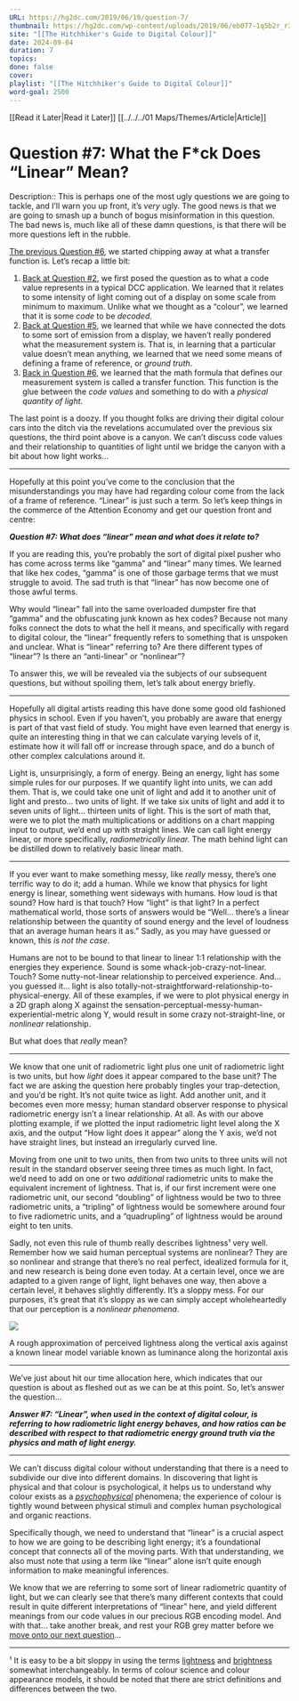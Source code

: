 ```yaml
---
URL: https://hg2dc.com/2019/06/19/question-7/
thumbnail: https://hg2dc.com/wp-content/uploads/2019/06/eb077-1q5b2r_r312diag5okuycng.png
site: "[[The Hitchhiker's Guide to Digital Colour]]"
date: 2024-09-04
duration: 7
topics: 
done: false
cover: 
playlist: "[[The Hitchhiker's Guide to Digital Colour]]"
word-goal: 2500
---
```

[[Read it Later|Read it Later]] [[../../../01 Maps/Themes/Article|Article]] 
# Question #7: What the F*ck Does “Linear” Mean?

Description:: This is perhaps one of the most ugly questions we are going to tackle, and I’ll warn you up front, it’s *very* ugly. The good news is that we are going to smash up a bunch of bogus misinformation in this question. The bad news is, much like all of these damn questions, is that there will be more questions left in the rubble.

[The previous Question #6](https://hg2dc.com/question-6/), we started chipping away at what a transfer function is. Let’s recap a little bit:

1.  [Back at Question #2](https://hg2dc.com/question-2/), we first posed the question as to what a code value represents in a typical DCC application. We learned that it relates to some intensity of light coming out of a display on some scale from minimum to maximum. Unlike what we thought as a “colour”, we learned that it is some *code* to be *decoded*.
2.  [Back at Question #5](https://hg2dc.com/question-5/), we learned that while we have connected the dots to some sort of emission from a display, we haven’t really pondered what the measurement system is. That is, in learning that a particular value doesn’t mean anything, we learned that we need some means of defining a frame of reference, or *ground truth*.
3.  [Back in Question #6](https://hg2dc.com/question-6/), we learned that the math formula that defines our measurement system is called a transfer function. This function is the glue between the *code values* and something to do with a *physical quantity of light*.

The last point is a doozy. If you thought folks are driving their digital colour cars into the ditch via the revelations accumulated over the previous six questions, the third point above is a canyon. We can’t discuss code values and their relationship to quantities of light until we bridge the canyon with a bit about how light works…

---

Hopefully at this point you’ve come to the conclusion that the misunderstandings you may have had regarding colour come from the lack of a frame of reference. “Linear” is just such a term. So let’s keep things in the commerce of the Attention Economy and get our question front and centre:

***Question #7: What does “linear” mean and what does it relate to?***

If you are reading this, you’re probably the sort of digital pixel pusher who has come across terms like “gamma” and “linear” many times. We learned that like hex codes, “gamma” is one of those garbage terms that we must struggle to avoid. The sad truth is that “linear” has now become one of those awful terms.

Why would “linear” fall into the same overloaded dumpster fire that “gamma” and the obfuscating junk known as hex codes? Because not many folks connect the dots to what the hell it means, and specifically with regard to digital colour, the “linear” frequently refers to something that is unspoken and unclear. What is “linear” referring to? Are there different types of “linear”? Is there an “anti-linear” or “nonlinear”?

To answer this, we will be revealed via the subjects of our subsequent questions, but without spoiling them, let’s talk about energy briefly.

---

Hopefully all digital artists reading this have done some good old fashioned physics in school. Even if you haven’t, you probably are aware that energy is part of that vast field of study. You might have even learned that energy is quite an interesting thing in that we can calculate varying levels of it, estimate how it will fall off or increase through space, and do a bunch of other complex calculations around it.

Light is, unsurprisingly, a form of energy. Being an energy, light has some simple rules for our purposes. If we quantify light into units, we can add them. That is, we could take one unit of light and add it to another unit of light and presto… two units of light. If we take six units of light and add it to seven units of light… thirteen units of light. This is the sort of math that, were we to plot the math multiplications or additions on a chart mapping input to output, we’d end up with straight lines. We can call light energy linear, or more specifically, *radiometrically linear.* The math behind light can be distilled down to relatively basic linear math.

---

If you ever want to make something messy, like *really* messy, there’s one terrific way to do it; add a human. While we know that physics for light energy is linear, something went sideways with humans. How loud is that sound? How hard is that touch? How “light” is that light? In a perfect mathematical world, those sorts of answers would be “Well… there’s a linear relationship between the quantity of sound energy and the level of loudness that an average human hears it as.” Sadly, as you may have guessed or known, this *is not the case*.

Humans are not to be bound to that linear to linear 1:1 relationship with the energies they experience. Sound is some whack-job-crazy-not-linear. Touch? Some nutty-not-linear relationship to perceived experience. And… you guessed it… light is also totally-not-straightforward-relationship-to-physical-energy. All of these examples, if we were to plot physical energy in a 2D graph along X against the sensation-perceptual-messy-human-experiential-metric along Y, would result in some crazy not-straight-line, or *nonlinear* relationship.

But what does that *really* mean?

---

We know that one unit of radiometric light plus one unit of radiometric light is two units, but how *light* does it appear compared to the base unit? The fact we are asking the question here probably tingles your trap-detection, and you’d be right. It’s not quite twice as light. Add another unit, and it becomes even more messy; human standard observer response to physical radiometric energy isn’t a linear relationship. At all. As with our above plotting example, if we plotted the input radiometric light level along the X axis, and the output “How light does it appear” along the Y axis, we’d not have straight lines, but instead an irregularly curved line.

Moving from one unit to two units, then from two units to three units will not result in the standard observer seeing three times as much light. In fact, we’d need to add on one or two *additional* radiometric units to make the equivalent increment of lightness. That is, if our first increment were one radiometric unit, our second “doubling” of lightness would be two to three radiometric units, a “tripling” of lightness would be somewhere around four to five radiometric units, and a “quadrupling” of lightness would be around eight to ten units.

Sadly, not even this rule of thumb really describes lightness¹ very well. Remember how we said human perceptual systems are nonlinear? They are so nonlinear and strange that there’s no real perfect, idealized formula for it, and new research is being done even today. At a certain level, once we are adapted to a given range of light, light behaves one way, then above a certain level, it behaves slightly differently. It’s a sloppy mess. For our purposes, it’s great that it’s sloppy as we can simply accept wholeheartedly that our perception is a *nonlinear phenomena*.

![](https://hg2dc.com/wp-content/uploads/2019/06/eb077-1q5b2r_r312diag5okuycng.png)

A rough approximation of perceived lightness along the vertical axis against a known linear model variable known as luminance along the horizontal axis

---

We’ve just about hit our time allocation here, which indicates that our question is about as fleshed out as we can be at this point. So, let’s answer the question…

***Answer #7: “Linear”, when used in the context of digital colour, is referring to how radiometric light energy behaves, and how ratios can be described with respect to that radiometric energy ground truth via the physics and math of light energy.***

---

We can’t discuss digital colour without understanding that there is a need to subdivide our dive into different domains. In discovering that light is physical and that colour is psychological, it helps us to understand why colour exists as a [*psychophysical*](http://cie.co.at/eilvterm/17-21-012) phenomena; the experience of colour is tightly wound between physical stimuli and complex human psychological and organic reactions.

Specifically though, we need to understand that “linear” is a crucial aspect to how we are going to be describing light energy; it’s a foundational concept that connects all of the moving parts. With that understanding, we also must note that using a term like “linear” alone isn’t quite enough information to make meaningful inferences.

We know that we are referring to some sort of linear radiometric quantity of light, but we can clearly see that there’s many different contexts that could result in quite different interpretations of “linear” here, and yield different meanings from our code values in our precious RGB encoding model. And with that… take another break, and rest your RGB grey matter before we [move onto our next question](https://hg2dc.com/question-8/)…

---

¹ It is easy to be a bit sloppy in using the terms [lightness](http://cie.co.at/eilvterm/17-22-063) and [brightness](http://cie.co.at/eilvterm/17-22-059) somewhat interchangeably. In terms of colour science and colour appearance models, it should be noted that there are strict definitions and differences between the two.


